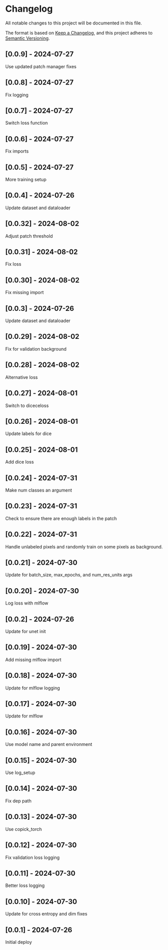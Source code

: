 # Changelog
All notable changes to this project will be documented in this file.

The format is based on [Keep a Changelog](https://keepachangelog.com/en/1.0.0/),
and this project adheres to [Semantic Versioning](https://semver.org/spec/v2.0.0.html).

## [0.0.9] - 2024-07-27
Use updated patch manager fixes

## [0.0.8] - 2024-07-27
Fix logging

## [0.0.7] - 2024-07-27
Switch loss function

## [0.0.6] - 2024-07-27
Fix imports

## [0.0.5] - 2024-07-27
More training setup

## [0.0.4] - 2024-07-26
Update dataset and dataloader

## [0.0.32] - 2024-08-02
Adjust patch threshold

## [0.0.31] - 2024-08-02
Fix loss

## [0.0.30] - 2024-08-02
Fix missing import

## [0.0.3] - 2024-07-26
Update dataset and dataloader

## [0.0.29] - 2024-08-02
Fix for validation background

## [0.0.28] - 2024-08-02
Alternative loss

## [0.0.27] - 2024-08-01
Switch to diceceloss

## [0.0.26] - 2024-08-01
Update labels for dice

## [0.0.25] - 2024-08-01
Add dice loss

## [0.0.24] - 2024-07-31
Make num classes an argument

## [0.0.23] - 2024-07-31
Check to ensure there are enough labels in the patch

## [0.0.22] - 2024-07-31
Handle unlabeled pixels and randomly train on some pixels as background.

## [0.0.21] - 2024-07-30
Update for batch_size, max_epochs, and num_res_units args

## [0.0.20] - 2024-07-30
Log loss with mlflow

## [0.0.2] - 2024-07-26
Update for unet init

## [0.0.19] - 2024-07-30
Add missing mlflow import

## [0.0.18] - 2024-07-30
Update for mlflow logging

## [0.0.17] - 2024-07-30
Update for mlflow

## [0.0.16] - 2024-07-30
Use model name and parent environment

## [0.0.15] - 2024-07-30
Use log_setup

## [0.0.14] - 2024-07-30
Fix dep path

## [0.0.13] - 2024-07-30
Use copick_torch

## [0.0.12] - 2024-07-30
Fix validation loss logging

## [0.0.11] - 2024-07-30
Better loss logging

## [0.0.10] - 2024-07-30
Update for cross entropy and dim fixes

## [0.0.1] - 2024-07-26
Initial deploy
